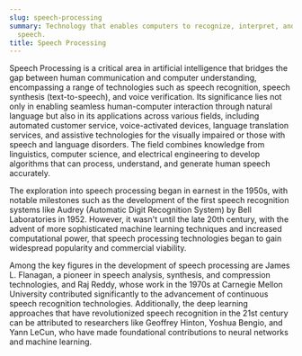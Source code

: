 ```yaml
---
slug: speech-processing
summary: Technology that enables computers to recognize, interpret, and generate human
  speech.
title: Speech Processing
---
```


Speech Processing is a critical area in artificial intelligence that bridges the gap between human communication and computer understanding, encompassing a range of technologies such as speech recognition, speech synthesis (text-to-speech), and voice verification. Its significance lies not only in enabling seamless human-computer interaction through natural language but also in its applications across various fields, including automated customer service, voice-activated devices, language translation services, and assistive technologies for the visually impaired or those with speech and language disorders. The field combines knowledge from linguistics, computer science, and electrical engineering to develop algorithms that can process, understand, and generate human speech accurately.

The exploration into speech processing began in earnest in the 1950s, with notable milestones such as the development of the first speech recognition systems like Audrey (Automatic Digit Recognition System) by Bell Laboratories in 1952. However, it wasn't until the late 20th century, with the advent of more sophisticated machine learning techniques and increased computational power, that speech processing technologies began to gain widespread popularity and commercial viability.

Among the key figures in the development of speech processing are James L. Flanagan, a pioneer in speech analysis, synthesis, and compression technologies, and Raj Reddy, whose work in the 1970s at Carnegie Mellon University contributed significantly to the advancement of continuous speech recognition technologies. Additionally, the deep learning approaches that have revolutionized speech recognition in the 21st century can be attributed to researchers like Geoffrey Hinton, Yoshua Bengio, and Yann LeCun, who have made foundational contributions to neural networks and machine learning.